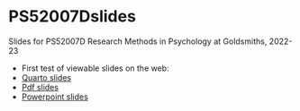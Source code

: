 # PS52007Dslides
Slides for PS52007D Research Methods in Psychology at Goldsmiths, 2022-23

- First test of viewable slides on the web: 
- [Quarto slides](https://ps52007dslides.littlemonkeylab.com/Lecture01/Lecture1-RJS.html#/title-slide)
- [Pdf slides](https://ps52007dslides.littlemonkeylab.com/Lecture01/Lecture1.pdf)
- [Powerpoint slides](https://ps52007dslides.littlemonkeylab.com/Lecture01/Lecture1.pptx)

